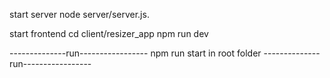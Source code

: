 


start server
node server/server.js.    

start frontend 
cd client/resizer_app
npm run dev

--------------run-----------------
   npm run start in root folder 
--------------run-----------------
